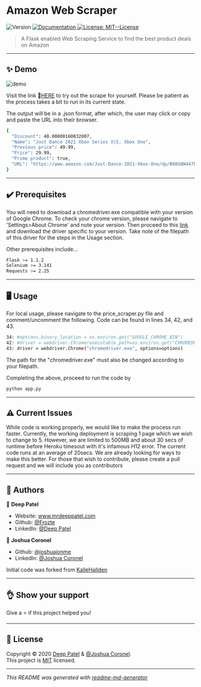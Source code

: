 <h1>Amazon Web Scraper</h1>
<p>
  <img alt="Version" src="https://img.shields.io/badge/version-1.0-blue.svg?cacheSeconds=2592000" />
  <a href="1" target="_blank">
    <img alt="Documentation" src="https://img.shields.io/badge/documentation-yes-brightgreen.svg" />
  </a>
  <a href="https://opensource.org/licenses/MIT" target="_blank">
    <img alt="License: MIT--License" src="https://img.shields.io/badge/License-MIT--License-yellow.svg" />
  </a>
</p>

>A Flask enabled Web Scraping Service to find the best product deals on Amazon
***

## ✨ Demo

<p>
  <img src="https://raw.githubusercontent.com/Frozte/AmazonWebScraper/main/demo.PNG" alt="demo"/>
</p>

Visit the link 🔗[HERE](https://amazonwebscraper.herokuapp.com/) to try out the scrape for yourself. Please be patient as the process takes a bit to run in its current state.

The output will be in a .json format, after which, the user may click or copy and paste the URL into their browser.

```sh
{
  "Discount": 40.00800160032007, 
  "Name": "Just Dance 2021 Xbox Series X|S, Xbox One", 
  "Previous price": 49.99, 
  "Price": 29.99, 
  "Prime product": true, 
  "URL": "https://www.amazon.com/Just-Dance-2021-Xbox-One/dp/B08GQW447N/ref=sr_1_16?dchild=1&keywords=xbox&qid=1606806822&sr=8-16"
}

```

***
## ✔️ Prerequisites

You will need to download a chromedriver.exe compatible with your version of Google Chrome. To check your chrome version, please navigate to 'Settings>About Chrome' and note your version. Then proceed to this [link](https://chromedriver.chromium.org/) and download the driver specific to your version. Take note of the filepath of this driver for the steps in the Usage section.

Other prerequisites include...

```sh
Flask >= 1.1.2
Selenium >= 3.141
Requests >= 2.25
```
***

## 🖥️ Usage

For local usage, please navigate to the price_scraper.py file and comment/uncomment the following. Code can be found in lines 34, 42, and 43.
```sh
34: #options.binary_location = os.environ.get("GOOGLE_CHROME_BIN")
42: #driver = webdriver.Chrome(executable_path=os.environ.get("CHROMEDRIVER_PATH"), options=options)
43: driver = webdriver.Chrome("chromedriver.exe", options=options)
```
The path for the "chromedriver.exe" must also be changed according to your filepath. 

Completing the above, proceed to run the code by 

```sh
python app.py
```
---
## ⚠️ Current Issues

While code is working properly, we would like to make the process run faster. Currently, the working deployment is scraping 1 page which we wish to change to 5. However, we are limited to 500MB and about 30 secs of runtime before Heroku timesout with it's infamous H12 error. The current code runs at an average of 20secs. We are already looking for ways to make this better. For those that wish to contribute, please create a pull request and we will include you as contributors

***
## 📖 Authors

👤 **Deep Patel**

* Website: www.mrdeeppatel.com
* Github: [@Frozte](https://github.com/Frozte)
* LinkedIn: [@Deep Patel](https://linkedin.com/in/deep-patel-79082494)

👤 **Joshua Coronel**

* Github: [@joshuajonme](https://github.com/joshuajonme)
* LinkedIn: [@Joshua Coronel](https://www.linkedin.com/in/joshuacoronel/)

Initial code was forked from [KalleHallden](https://github.com/KalleHallden/BlackFridayScrape)
***
## 👌 Show your support

Give a ⭐️ if this project helped you!
***
## 📝 License

Copyright © 2020 [Deep Patel](https://github.com/Frozte) & [@Joshua Coronel](https://github.com/joshuajonme).<br />
This project is [MIT](https://github.com/Frozte/AmazonWebScraper/blob/main/LICENSE) licensed.

***
_This README was generated with [readme-md-generator](https://github.com/kefranabg/readme-md-generator)_
